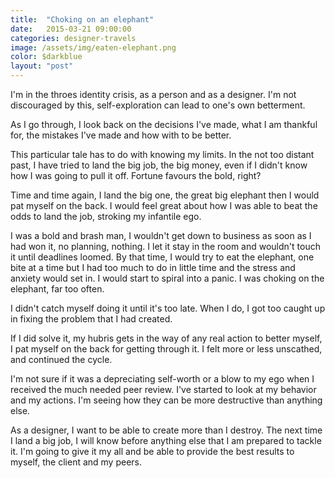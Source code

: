 ```yaml
---
title:  "Choking on an elephant"
date:   2015-03-21 09:00:00
categories: designer-travels
image: /assets/img/eaten-elephant.png
color: $darkblue
layout: "post"
---
```


I'm in the throes identity crisis, as a person and as a designer. I'm not discouraged by this, self-exploration can lead to one's own betterment.

As I go through, I look back on the decisions I've made, what I am thankful for, the mistakes I've made and how with to be better.

This particular tale has to do with knowing my limits. In the not too distant past, I have tried to land the big job, the big money, even if I didn't know how I was going to pull it off. Fortune favours the bold, right?

Time and time again, I land the big one, the great big elephant then I would pat myself on the back. I would feel great about how I was able to beat the odds to land the job, stroking my infantile ego.

I was a bold and brash man, I wouldn't get down to business as soon as I had won it, no planning, nothing. I let it stay in the room and wouldn't touch it until deadlines loomed. By that time, I would try to eat the elephant, one bite at a time but I had too much to do in  little time and  the stress and anxiety would set in. I would start to spiral into a panic. I was choking on the elephant, far too often.

I didn't catch myself doing it until it's too late. When I do, I got too caught up in fixing the problem that I had created.

If I did solve it, my hubris gets in the way of any real action to better myself,  I pat myself on the back for getting through it. I felt more or less unscathed, and continued the cycle.

I'm not sure if it was a depreciating self-worth or a blow to my ego when I received the much needed peer review.  I've started to look at my behavior and my actions. I'm seeing how they can be more destructive than anything else.

As a designer, I want to be able to create more than I destroy. The next time I land a big job, I will know before anything else that I am prepared to tackle it. I'm going to give it my all and be able to provide the best results to myself, the client and my peers.
